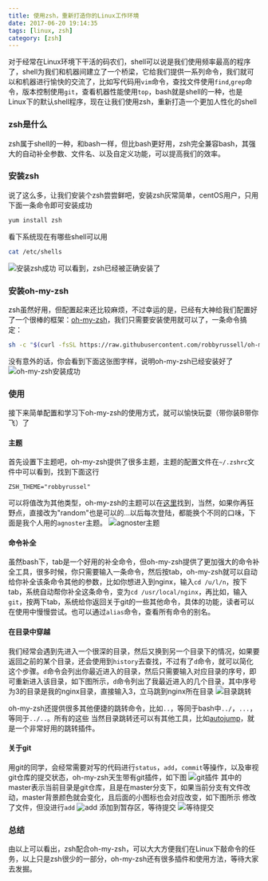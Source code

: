 ```yaml
---
title: 使用zsh，重新打造你的Linux工作环境
date: 2017-06-20 19:14:35
tags: [linux, zsh]
category: [zsh]
---
```


对于经常在Linux环境下干活的码农们，shell可以说是我们使用频率最高的程序了，shell为我们和机器间建立了一个桥梁，它给我们提供一系列命令，我们就可以和机器进行愉快的交流了，比如写代码用`vim`命令，查找文件使用`find`,`grep`命令，版本控制使用`git`，查看机器性能使用`top`，bash就是shell的一种，也是Linux下的默认shell程序，现在让我们使用zsh，重新打造一个更加人性化的shell
<!--more-->

### zsh是什么

zsh属于shell的一种，和bash一样，但比bash更好用，zsh完全兼容bash，其强大的自动补全参数、文件名、以及自定义功能，可以提高我们的效率。


### 安装zsh

说了这么多，让我们安装个zsh尝尝鲜吧，安装zsh灰常简单，centOS用户，只用下面一条命令即可安装成功
```bash
yum install zsh
```
看下系统现在有哪些shell可以用
```bash
cat /etc/shells
```
![安装zsh成功](/images/zsh.jpg)
可以看到，zsh已经被正确安装了


### 安装oh-my-zsh

zsh虽然好用，但配置起来还比较麻烦，不过幸运的是，已经有大神给我们配置好了一个很棒的框架：[oh-my-zsh](https://github.com/robbyrussell/oh-my-zsh)，我们只需要安装使用就可以了，一条命令搞定：
```bash
sh -c "$(curl -fsSL https://raw.githubusercontent.com/robbyrussell/oh-my-zsh/master/tools/install.sh)"
```
没有意外的话，你会看到下面这张图字样，说明oh-my-zsh已经安装好了
![oh-my-zsh安装成功](/images/oh-my-zsh.jpg)

### 使用

接下来简单配置和学习下oh-my-zsh的使用方式，就可以愉快玩耍（带你装B带你飞）了

#### 主题

首先设置下主题吧，oh-my-zsh提供了很多主题，主题的配置文件在`~/.zshrc`文件中可以看到，找到下面这行
```
ZSH_THEME="robbyrussel"
```
可以将值改为其他类型，oh-my-zsh的主题可以在[这里](https://github.com/robbyrussell/oh-my-zsh/wiki/themes)找到，当然，如果你再狂野点，直接改为"random"也是可以的...以后每次登陆，都能换个不同的口味，下面是我个人用的`agnoster`主题。
![agnoster主题](/images/agnoster.jpg)

#### 命令补全

虽然bash下，tab是一个好用的补全命令，但oh-my-zsh提供了更加强大的命令补全工具，很多时候，你只需要输入一条命令，然后按tab，oh-my-zsh就可以自动给你补全该条命令其他的参数，比如你想进入到nginx，输入`cd /u/l/n`，按下tab，系统自动帮你补全这条命令，变为`cd /usr/local/nginx`，再比如，输入`git`，按两下tab，系统给你返回关于git的一些其他命令，具体的功能，读者可以在使用中慢慢尝试。也可以通过`alias`命令，查看所有命令的别名。

#### 在目录中穿越

我们经常会遇到先进入一个很深的目录，然后又换到另一个目录下的情况，如果要返回之前的某个目录，还会使用到`history`去查找，不过有了`d`命令，就可以简化这个步骤。`d`命令会列出你最近进入的目录，然后只需要输入对应目录的序号，即可重新进入该目录，如下图所示，`d`命令列出了我最近进入的几个目录，其中序号为3的目录是我的nginx目录，直接输入3，立马跳到nginx所在目录
![目录跳转](/images/d.jpg)

oh-my-zsh还提供很多其他便捷的跳转命令，比如`..`，等同于bash中`../`，`...`，等同于`../..`。所有的这些
当然目录跳转还可以有其他工具，比如[autojump](https://github.com/wting/autojump)，就是一个非常好用的跳转插件。

#### 关于git
用git的同学，会经常需要对写的代码进行`status`，`add`，`commit`等操作，以及审视git仓库的提交状态，oh-my-zsh天生带有git插件，如下图
![git插件](/images/git.jpg)
其中的master表示当前目录是git仓库，且是在master分支下，如果当前分支有文件改动，master背景颜色就会变化，且后面的小图标也会对应改变，如下图所示
修改了文件，但没进行`add`
![add](/images/git_not_add.jpg)
添加到暂存区，等待提交
![等待提交](/images/git_add.jpg)

### 总结

由以上可以看出，zsh配合oh-my-zsh，可以大大方便我们在Linux下敲命令的任务，以上只是zsh很少的一部分，oh-my-zsh还有很多插件和使用方法，等待大家去发掘。

